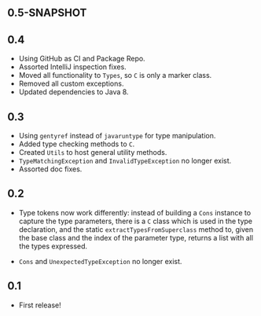 0.5-SNAPSHOT
------------


0.4
---

* Using GitHub as CI and Package Repo.
* Assorted IntelliJ inspection fixes.
* Moved all functionality to `Types`, so `C` is only a marker class.
* Removed all custom exceptions.  
* Updated dependencies to Java 8.

0.3
---

* Using `gentyref` instead of `javaruntype` for type manipulation.
* Added type checking methods to `C`.
* Created `Utils` to host general utility methods.
* `TypeMatchingException` and `InvalidTypeException` no longer exist.
* Assorted doc fixes.

0.2
---

* Type tokens now work differently: instead of building a `Cons` instance to capture the type parameters, there is a `C` 
class which is used in the type declaration, and the static `extractTypesFromSuperclass` method to, given the base 
class and the index of the parameter type, returns a list with all the types expressed.

* `Cons` and `UnexpectedTypeException` no longer exist.

0.1
---

* First release!
